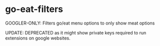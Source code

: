 # go-eat-filters
GOOGLER-ONLY: Filters go/eat menu options to only show meat options

UPDATE: DEPRECATED as it might show private keys required to run extensions on google websites.
